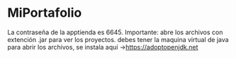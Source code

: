 # MiPortafolio
La contraseña de la apptienda es 6645.
Importante: 
abre los archivos con extención .jar para ver los proyectos. 
debes tener la maquina virtual de java para abrir los archivos, se instala aquí ->https://adoptopenjdk.net

